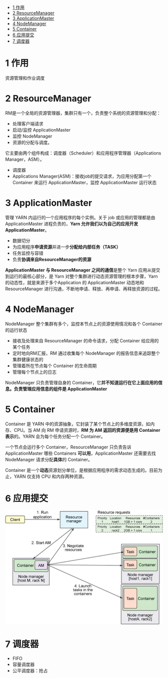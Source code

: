 <!-- TOC -->

- [1 作用](#1-作用)
- [2 ResourceManager](#2-resourcemanager)
- [3 ApplicationMaster](#3-applicationmaster)
- [4 NodeManager](#4-nodemanager)
- [5 Container](#5-container)
- [6 应用提交](#6-应用提交)
- [7 调度器](#7-调度器)

<!-- /TOC -->

# 1 作用
资源管理和作业调度

# 2 ResourceManager
RM是一个全局的资源管理器，集群只有一个，负责整个系统的资源管理和分配：
- 处理客户端请求
- 启动/监控 ApplicationMaster
- 监控 NodeManager
- 资源的分配与调度。

它主要由两个组件构成：调度器（Scheduler）和应用程序管理器（Applications Manager，ASM）。
- 调度器
- Applications Manager(ASM)：接收job的提交请求，为应用分配第一个 Container 来运行 ApplicationMaster，监控 ApplicationMaster 运行状态

# 3 ApplicationMaster
管理 YARN 内运行的一个应用程序的每个实例。关于 job 或应用的管理都是由 ApplicationMaster 进程负责的，**Yarn 允许我们以为自己的应用开发 ApplicationMaster**。
- 数据切分
- 为应用程序**申请资源**并进一步**分配给内部任务（TASK）**
- 任务监控与容错
- 负责**协调来自ResourceManager的资源**

**ApplicationMaster 与 ResourceManager 之间的通信**是整个 Yarn 应用从提交到运行的最核心部分，是 Yarn 对整个集群进行动态资源管理的根本步骤，Yarn 的动态性，就是来源于多个Application 的 ApplicationMaster 动态地和 ResourceManager 进行沟通，不断地申请、释放、再申请、再释放资源的过程。

# 4 NodeManager
NodeManager 整个集群有多个，监控本节点上的资源使用情况和各个 Container 的运行状态
- 接收及处理来自 ResourceManager 的命令请求，分配 Container 给应用的某个任务
- 定时地向RM汇报，RM 通过收集每个 NodeManager 的报告信息来追踪整个集群健康状态的
- 管理着所在节点每个 Container 的生命周期
- 管理每个节点上的日志

NodeManager 只负责管理自身的 Container，它**并不知道运行在它上面应用的信息。负责管理应用信息的组件是 ApplicationMaster**

# 5 Container
Container 是 YARN 中的资源抽象，它封装了某个节点上的多维度资源，如内存、CPU。当 AM 向 RM 申请资源时，**RM 为 AM 返回的资源便是用 Container 表示**的。YARN 会为每个任务分配一个 Container。

一个节点会运行多个 Container，ResourceManager 只负责告诉 ApplicationMaster 哪些 Containers **可以用**，ApplicationMaster 还需要去找 NodeManager 请求分配**具体**的 Container。

Container 是一个**动态**资源划分单位，是根据应用程序的需求动态生成的。目前为止，YARN 仅支持 CPU 和内存两种资源。

# 6 应用提交
![](../picture/大数据/yarn/1-应用提交.png)
# 7 调度器
- FIFO
- 容量调度器
- 公平调度器：抢占